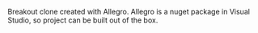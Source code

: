 Breakout clone created with Allegro. Allegro is a nuget package in Visual Studio, so project can be built out of the box.
